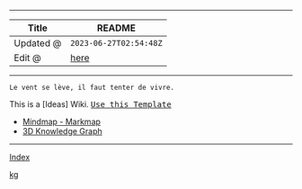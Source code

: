 -----

| Title     | README                                         |
| --------- | ---------------------------------------------- |
| Updated @ | `2023-06-27T02:54:48Z`                         |
| Edit @    | [here](https://github.com/junxnone/i/issues/1) |

-----

`Le vent se lève,
‌‍‍‌‍​‌‌‍​‍‌‌‌‌​‌‌‍‍‍​‌‍‍‍‍​‌‍‍‍‍​‌‍‍‌‍​‌‌‍​‍‍‌‌‌​‌‌‍‍‍​‌‌‌‍‍​‌‍‍‍‍​‌‍‍‌‍​‌‌‍​‌‌‌‌‍​‌‌‍‌​‍‌‌‌‌​‍‍‍‍‍​‍‍‍​‍‌​‌​‌‌‌​‌‌‌‌​‌‌‍il
faut tenter de vivre.`

This is a \[Ideas\] Wiki. <kbd>[Use this
Template](https://github.com/junxnone/twiki/generate)</kbd>

  - [Mindmap -
    Markmap](https://junxnone.github.io/i/markmap.html?md=https://junxnone.github.io/i/_sidebar.md)
  - [3D Knowledge Graph](https://junxnone.github.io/kg?json=i/kg.json)

-----

[Index](_sidebar.md ":include")

[kg](https://junxnone.github.io/kg?json=i/kg.json ":include :type=iframe width=100% height=800px")
